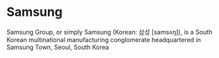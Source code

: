 # Samsung
Samsung Group, or simply Samsung (Korean: 삼성 [samsʌŋ]), is a South Korean multinational manufacturing conglomerate headquartered in Samsung Town, Seoul, South Korea